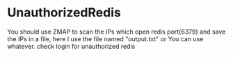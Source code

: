 # UnauthorizedRedis
You should use ZMAP to scan the IPs which open redis port(6379) and save the IPs in a file, here I use the file named "output.txt" or You can use whatever.
check login for unauthorized redis
